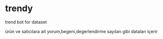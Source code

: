 # trendy
trend bot for dataset

ürün ve satıcılara ait yorum,begeni,degerlendirme sayıları gibi dataları içerir

